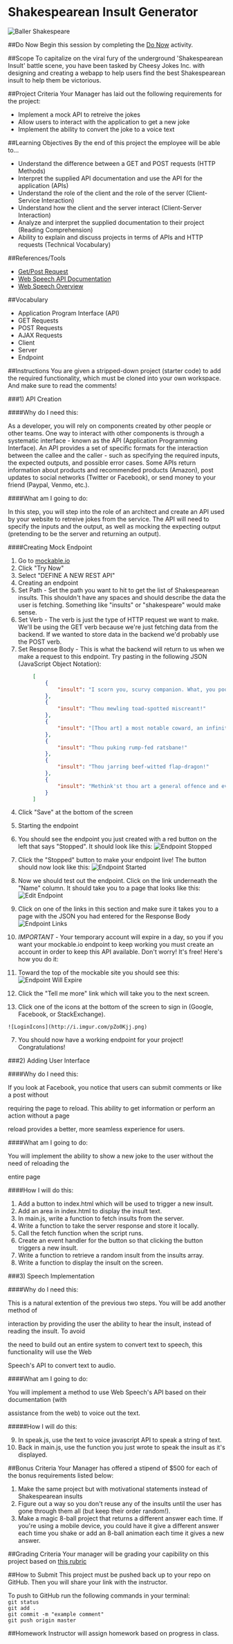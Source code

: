 # Shakespearean Insult Generator

![Baller Shakespeare](https://pbs.twimg.com/profile_images/585897673544376320/-5fUjpSL.jpg)

##Do Now 
Begin this session by completing the [Do Now](doNow.md) activity.

##Scope
To capitalize on the viral fury of the underground 'Shakespearean Insult' battle scene, you have been tasked by Cheesy Jokes Inc. with designing and creating a webapp to help users find the best Shakespearean insult to help them be victorious.


##Project Criteria
Your Manager has laid out the following requirements for the project:

* Implement a mock API to retreive the jokes
* Allow users to interact with the application to get a new joke
* Implement the ability to convert the joke to a voice text

##Learning Objectives
By the end of this project the employee will be able to...

* Understand the difference between a GET and POST requests (HTTP Methods)
* Interpret the supplied API documentation and use the API for the application (APIs)
* Understand the role of the client and the role of the server (Client-Service Interaction)
* Understand how the client and the server interact (Client-Server Interaction)
* Analyze and interpret the supplied documentation to their project (Reading Comprehension)
* Ability to explain and discuss projects in terms of APIs and HTTP requests (Technical Vocabulary)

##References/Tools
* [Get/Post Request](http://www.w3schools.com/tags/ref_httpmethods.asp)
* [Web Speech API Documentation](https://dvcs.w3.org/hg/speech-api/raw-file/tip/speechapi.html)
* [Web Speech Overview](http://stiltsoft.com/blog/2013/05/google-chrome-how-to-use-the-web-speech-api/)

##Vocabulary
* Application Program Interface (API)
* GET Requests
* POST Requests
* AJAX Requests
* Client
* Server
* Endpoint

##Instructions
You are given a stripped-down project (starter code) to add the required functionality, which must be cloned into your own workspace.  And make sure to read the comments!

###1) API Creation

####Why do I need this:

As a developer, you will rely on components created by other people or other teams. One way to interact with other components is through a systematic interface - known as the API (Application Programming Interface).  An API provides a set of specific formats for the interaction between the callee and the caller - such as specifying the required inputs, the expected outputs, and possible error cases.  Some APIs return information about products and recommended products (Amazon), post updates to social networks (Twitter or Facebook), or send money to your friend (Paypal, Venmo, etc.).

####What am I going to do:

In this step, you will step into the role of an architect and create an API used by your website to retreive jokes from the service.  The API will need to specify the inputs and the output, as well as mocking the expecting output (pretending to be the server and returning an output).

####Creating Mock Endpoint
1. Go to [mockable.io](https://www.mockable.io/)
2. Click "Try Now"
3. Select "DEFINE A NEW REST API"
4. Creating an endpoint
  1. Set Path - Set the path you want to hit to get the list of Shakespearean insults.  This shouldn't have any spaces and should describe the data the user is fetching.  Something like "insults" or "shakespeare" would make sense.
  2. Set Verb - The verb is just the type of HTTP request we want to make.  We'll be using the GET verb because we're just fetching data from the backend.  If we wanted to store data in the backend we'd probably use the POST verb.
  3. Set Response Body - This is what the backend will return to us when we make a request to this endpoint.  Try pasting in the following JSON (JavaScript Object Notation):

```json
        [
            {
                "insult": "I scorn you, scurvy companion. What, you poor, base, rascally, cheating, lack-linen mate! Away, you moldy rogue, away!"
            },
            {
                "insult": "Thou mewling toad-spotted miscreant!"
            },
            {
                "insult": "[Thou art] a most notable coward, an infinite and endless liar, an hourly promise breaker, the owner of no one good quality."
            },
            {
                "insult": "Thou puking rump-fed ratsbane!"
            },
            {
                "insult": "Thou jarring beef-witted flap-dragon!"
            },
            {
                "insult": "Methink'st thou art a general offence and every man should beat thee."
            }
        ]
```

  4. Click "Save" at the bottom of the screen
5. Starting the endpoint
  1. You should see the endpoint you just created with a red button on the left that says "Stopped".  It should look like this:
![Endpoint Stopped](http://i.imgur.com/wPAQ1Nk.png)

  2. Click the "Stopped" button to make your endpoint live!  The button should now look like this:
![Endpoint Started](http://i.imgur.com/RhIX6SU.png)

  3. Now we should test out the endpoint.  Click on the link underneath the "Name" column.  It should take you to a page that looks like this:
![Edit Endpoint](http://i.imgur.com/CzPbwfN.png)

  4. Click on one of the links in this section and make sure it takes you to a page with the JSON you had entered for the Response Body
![Endpoint Links](http://i.imgur.com/dxsxsde.png)

6. *IMPORTANT* - Your temporary account will expire in a day, so you if you want your mockable.io endpoint to keep working you must create an account in order to keep this API available.  Don't worry!  It's free!  Here's how you do it:
  1. Toward the top of the mockable site you should see this:
![Endpoint Will Expire](http://i.imgur.com/Ddu12Vz.png)

  2. Click the "Tell me more" link which will take you to the next screen.
  3. Click one of the icons at the bottom of the screen to sign in (Google, Facebook, or StackExchange).

    ![LoginIcons](http://i.imgur.com/pZo0Kjj.png)

7. You should now have a working endpoint for your project!  Congratulations!


###2) Adding User Interface

####Why do I need this:

If you look at Facebook, you notice that users can submit comments or like a post without

requiring the page to reload. This ability to get information or perform an action without a page

reload provides a better, more seamless experience for users.

####What am I going to do:

You will implement the ability to show a new joke to the user without the need of reloading the

entire page

####How I will do this:

1. Add a button to index.html which will be used to trigger a new insult.
2. Add an area in index.html to display the insult text.
3. In main.js, write a function to fetch insults from the server.
4. Write a function to take the server response and store it locally.
5. Call the fetch function when the script runs.
6. Create an event handler for the button so that clicking the button triggers a new insult.
7. Write a function to retrieve a random insult from the insults array.
8. Write a function to display the insult on the screen.

###3) Speech Implementation

####Why do I need this:

This is a natural extention of the previous two steps. You will be add another method of

interaction by providing the user the ability to hear the insult, instead of reading the insult. To avoid

the need to build out an entire system to convert text to speech, this functionality will use the Web

Speech's API to convert text to audio.

####What am I going to do:

You will implement a method to use Web Speech's API based on their documentation (with

assistance from the web) to voice out the text.

#####How I will do this:

9. In speak.js, use the text to voice javascript API to speak a string of text.
10. Back in main.js, use the function you just wrote to speak the insult as it's displayed.

##Bonus Criteria 
Your Manager has offered a stipend of $500 for each of the bonus requirements listed below: 

1. Make the same project but with motivational statements instead of Shakespearean insults
2. Figure out a way so you don't reuse any of the insults until the user has gone through them all (but keep their order random!).
3. Make a magic 8-ball project that returns a different answer each time.  If you're using a mobile device, you could have it give a different answer each time you shake or add an 8-ball animation each time it gives a new answer.

##Grading Criteria
Your manager will be grading your capibility on this project based on [this rubric](assessment.md)

##How to Submit
This project must be pushed back up to your repo on GitHub. Then you will share your link with the instructor.

To push to GitHub run the following commands in your terminal:  
`git status`  
`git add .`  
`git commit -m "example comment"`  
`git push origin master`

##Homework
Instructor will assign homework based on progress in class.
